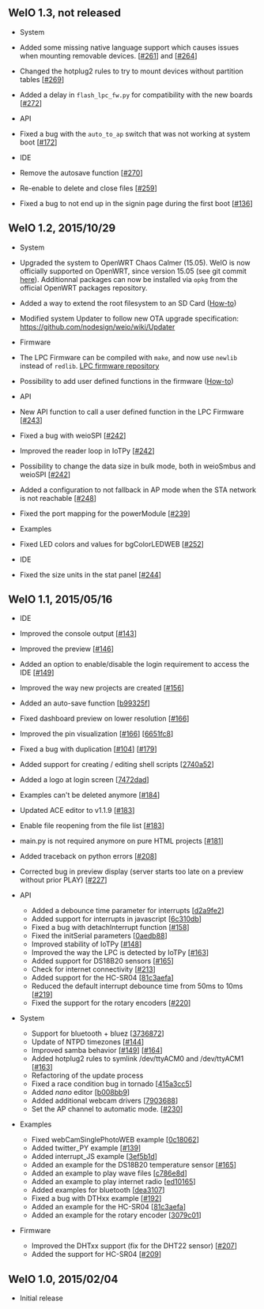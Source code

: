 WeIO 1.3, not released
-------------------

- System
 - Added some missing native language support which causes issues when mounting removable devices. [[#261](https://github.com/nodesign/weio/issues/261)] and [[#264](https://github.com/nodesign/weio/issues/264)]
 - Changed the hotplug2 rules to try to mount devices without partition tables [[#269](https://github.com/nodesign/weio/issues/269)]
 - Added a delay in ```flash_lpc_fw.py``` for compatibility with the new boards [[#272](https://github.com/nodesign/weio/pull/272)]

- API
 - Fixed a bug with the ```auto_to_ap``` switch that was not working at system boot [[#172](https://github.com/nodesign/weio/issues/172)] 

- IDE
 - Remove the autosave function [[#270](https://github.com/nodesign/weio/issues/270)]
 - Re-enable to delete and close files [[#259](https://github.com/nodesign/weio/issues/259)]
 - Fixed a bug to not end up in the signin page during the first boot [[#136](https://github.com/nodesign/weio/issues/136)]

WeIO 1.2, 2015/10/29
-------------------

- System
 - Upgraded the system to OpenWRT Chaos Calmer (15.05). WeIO is now officially supported on OpenWRT, since version 15.05 (see git commit [here](http://git.openwrt.org/?p=15.05/openwrt.git;a=commit;h=21823760547b26d6b04a057583d25a0e346eced1)). Additionnal packages can now be installed via ```opkg``` from the official OpenWRT packages repository. 
 - Added a way to extend the root filesystem to an SD Card ([How-to](https://github.com/nodesign/weio/wiki/How-to-extend-WeIO-flash-space))
 - Modified system Updater to follow new OTA upgrade specification: https://github.com/nodesign/weio/wiki/Updater

- Firmware
 - The LPC Firmware can be compiled with ```make```, and now use ```newlib``` instead of ```redlib```. [LPC firmware repository](https://github.com/nodesign/UPER)
 - Possibility to add user defined functions in the firmware ([How-to](https://github.com/nodesign/UPER/blob/master/UserFunctions/README.md))

- API
 - New API function to call a user defined function in the LPC Firmware [[#243](https://github.com/nodesign/weio/pull/243)]
 - Fixed a bug with weioSPI [[#242](https://github.com/nodesign/weio/pull/242)]
 - Improved the reader loop in IoTPy [[#242](https://github.com/nodesign/weio/pull/242)]
 - Possibility to change the data size in bulk mode, both in weioSmbus and weioSPI [[#242](https://github.com/nodesign/weio/pull/242)]
 - Added a configuration to not fallback in AP mode when the STA network is not reachable [[#248](https://github.com/nodesign/weio/pull/248)]
 - Fixed the port mapping for the powerModule [[#239](https://github.com/nodesign/weio/pull/239)]

- Examples
 - Fixed LED colors and values for bgColorLEDWEB [[#252](https://github.com/nodesign/weio/pull/252)]

- IDE
 - Fixed the size units in the stat panel [[#244](https://github.com/nodesign/weio/pull/244)]


WeIO 1.1, 2015/05/16
-------------------
- IDE
 - Improved the console output [[#143](https://github.com/nodesign/weio/pull/143)]
 - Improved the preview [[#146](https://github.com/nodesign/weio/pull/146)]
 - Added an option to enable/disable the login requirement to access the IDE [[#149](https://github.com/nodesign/weio/pull/149)]
 - Improved the way new projects are created [[#156](https://github.com/nodesign/weio/pull/156)]
 - Added an auto-save function [[b99325f](https://github.com/nodesign/weio/commit/b99325f78c02ed27189bc13bb42c01ea57b94564)]
 - Fixed dashboard preview on lower resolution [[#166](https://github.com/nodesign/weio/pull/166)]
 - Improved the pin visualization [[#166](https://github.com/nodesign/weio/pull/166)] [[6651fc8](https://github.com/nodesign/weio/commit/6651fc8472eafc8e7eb555435e9aa345e0136b2d)]
 - Fixed a bug with duplication [[#104](https://github.com/nodesign/weio/issues/104)] [[#179](https://github.com/nodesign/weio/pull/179)]
 - Added support for creating / editing shell scripts [[2740a52](https://github.com/nodesign/weio/commit/2740a526e458ee3910dbbc7d8cb0c66bb871a3e8)]
 - Added a logo at login screen [[7472dad](https://github.com/nodesign/weio/commit/7472dad7f1c2674a54740509aa66618f44f68b08)]
 - Examples can't be deleted anymore [[#184](https://github.com/nodesign/weio/pull/184)]
 - Updated ACE editor to v1.1.9 [[#183](https://github.com/nodesign/weio/pull/183)]
 - Enable file reopening from the file list [[#183](https://github.com/nodesign/weio/pull/183)]
 - main.py is not required anymore on pure HTML projects [[#181](https://github.com/nodesign/weio/pull/181)]
 - Added traceback on python errors [[#208](https://github.com/nodesign/weio/pull/208)]
 - Corrected bug in preview display (server starts too late on a preview without prior PLAY) [[#227](https://github.com/nodesign/weio/pull/227)]

- API
  - Added a debounce time parameter for interrupts [[d2a9fe2](https://github.com/nodesign/weio/commit/d2a9fe2ca3153ad3a22f53810a047d6958fb9f89)]
  - Added support for interrupts in javascript [[6c310db](https://github.com/nodesign/weio/commit/6c310db6e5b4d713d9e8666e7610d43f5b8a6886)]
  - Fixed a bug with detachInterrupt function [[#158](https://github.com/nodesign/weio/pull/158)]
  - Fixed the initSerial parameters [[0aedb88](https://github.com/nodesign/weio/commit/0aedb8842254a1da21be7f811ead0e0d4ee9d381)]
  - Improved stability of IoTPy [[#148](https://github.com/nodesign/weio/pull/148)]
  - Improved the way the LPC is detected by IoTPy [[#163](https://github.com/nodesign/weio/pull/163)]
  - Added support for DS18B20 sensors [[#165](https://github.com/nodesign/weio/pull/165)]
  - Check for internet connectivity [[#213](https://github.com/nodesign/weio/pull/213)]
  - Added support for the HC-SR04 [[81c3aefa](https://github.com/nodesign/weio/commit/81c3aefa36e586a15ee046245ae31a1d95265a2a)]
  - Reduced the default interrupt debounce time from 50ms to 10ms [[#219](https://github.com/nodesign/weio/pull/219)]
  - Fixed the support for the rotary encoders [[#220](https://github.com/nodesign/weio/pull/220)]

- System
  - Support for bluetooth + bluez [[3736872](https://github.com/nodesign/weio/commit/3736872b7d50c9e07f45133f6df1267c954b8b1c)]
  - Update of NTPD timezones [[#144](https://github.com/nodesign/weio/pull/144)]
  - Improved samba behavior [[#149](https://github.com/nodesign/weio/pull/159)]   [[#164](https://github.com/nodesign/weio/pull/164)]
  - Added hotplug2 rules to symlink /dev/ttyACM0 and /dev/ttyACM1 [[#163](https://github.com/nodesign/weio/pull/163)]
  - Refactoring of the update process
  - Fixed a race condition bug in tornado [[415a3cc5](https://github.com/nodesign/weio/commit/415a3cc5f73d47a9cdce745a8c7ef9292365dcb2)]
  - Added *nano* editor [[b008bb9](https://github.com/nodesign/weio/commit/b008bb95afca910acff2a37fb19f82572f7e1d3b)]
  - Added additional webcam drivers [[7903688](https://github.com/nodesign/weio/commit/790368861af8991fb8e60e665d9d5ebfbb8f1793)]
  - Set the AP channel to automatic mode. [[#230](https://github.com/nodesign/weio/pull/230)]

- Examples
  - Fixed webCamSinglePhotoWEB example [[0c18062](https://github.com/nodesign/weio/commit/0c180625e096767da8ed0b1ad9f38fd76bf5e611)]
  - Added twitter_PY example [[#139](https://github.com/nodesign/weio/pull/139)]
  - Added interrupt_JS example [[3ef5b1d](https://github.com/nodesign/weio/commit/3ef5b1ddc7d5093c1ac7a8cd5494f5ea86e4169d)]
  - Added an example for the DS18B20 temperature sensor [[#165](https://github.com/nodesign/weio/pull/165)]
  - Added an example to play wave files [[c786e8d](https://github.com/nodesign/weio/commit/c786e8d12e74b82a44c1f1cd481397f27db62a55)]
  - Added an example to play internet radio [[ed10165](https://github.com/nodesign/weio/commit/ed101654b08357e2891450fe45268e20b42f7d73)]
  - Added examples for bluetooth [[dea3107](https://github.com/nodesign/weio/commit/dea3107e73ce8e3c81f55badaa568286459dc9ad)]
  - Fixed a bug with DTHxx example [[#192](https://github.com/nodesign/weio/pull/192)]
  - Added an example for the HC-SR04 [[81c3aefa](https://github.com/nodesign/weio/commit/81c3aefa36e586a15ee046245ae31a1d95265a2a)]
  - Added an example for the rotary encoder [[3079c01](https://github.com/nodesign/weio/commit/3079c017e2f9c9c319e395c586efd2196f6f34e4)]

- Firmware
  - Improved the DHTxx support (fix for the DHT22 sensor) [[#207](https://github.com/nodesign/weio/pull/207)]
  - Added the support for HC-SR04 [[#209](https://github.com/nodesign/weio/pull/209)]

WeIO 1.0, 2015/02/04
--------------------
- Initial release
